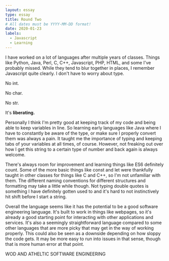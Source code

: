 ```yaml
---
layout: essay
type: essay
title: Round Two
# All dates must be YYYY-MM-DD format!
date: 2020-01-23
labels:
  - Javascript
  - Learning
---
```


I have worked on a lot of languages after multiple years of classes. Things like Python, Java, Perl, C, C++, Javascript, PHP, HTML, and some I've probably missed. While they tend to blur together in places, I remember Javascript quite clearly. I don't have to worry about type.

No int.

No char.

No str.

It's **liberating.**

Personally I think I'm pretty good at keeping track of my code and being able to keep variables in line. So learning early languages like Java where I have to constantly be aware of the type, or make sure I properly convert them was always a pain. It taught me the importance of typing and keeping tabs of your variables at all times, of course. However, not freaking out over how I get this string to a certain type of number and back again is always welcome.

There's always room for improvement and learning things like ES6 definitely count. Some of the more basic things like const and let were thankfully taught in other classes for things like C and C++, so I'm not unfamiliar with them. The different naming conventions for different structures and formatting may take a little while though. Not typing double quotes is something I have definitely gotten used to and it's hard to not instinctively hit shift before I start a string.

Overall the language seems like it has the potential to be a good software engineering language. It's built to work in things like webpages, so it's already a good starting point for interacting with other applications and services. It's also a seemingly straightforward language compared to some other languages that are more picky that may get in the way of working properly. This could also be seen as a downside depending on how sloppy the code gets. It may be more easy to run into issues in that sense, though that is more human error at that point.

WOD AND ATHELTIC SOFTWARE ENGINEERING
